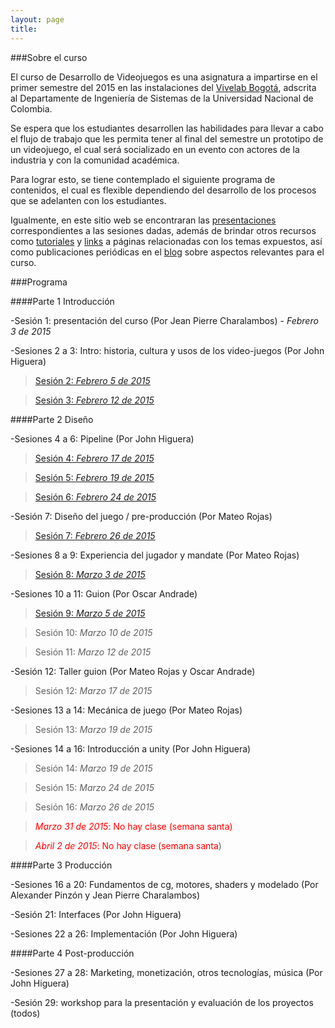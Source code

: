 ```yaml
---
layout: page
title: 
--- 
```

###Sobre el curso

El curso de Desarrollo de Videojuegos es una asignatura a impartirse en el primer semestre del 2015 en las instalaciones del [Vivelab Bogotá](http://www.vivelabbogota.com/), adscrita al Departamente de Ingeniería de Sistemas de la Universidad Nacional de Colombia. 

Se espera que los estudiantes desarrollen las habilidades para llevar a cabo el flujo de trabajo que les permita tener al final del semestre un prototipo de un videojuego, el cual será socializado en un evento con actores de la industria y con la comunidad académica. 

Para lograr esto, se tiene contemplado el siguiente programa de contenidos, el cual es flexible dependiendo del desarrollo de los procesos que se adelanten con los estudiantes.

Igualmente, en este sitio web se encontraran las [presentaciones](/presentaciones) correspondientes a las sesiones dadas, además de brindar otros recursos como [tutoriales](/tutoriales) y [links](/enlaces) a páginas relacionadas con los temas expuestos, así como publicaciones periódicas en el [blog](/) sobre aspectos relevantes para el curso. 

###Programa

####Parte 1 Introducción

-Sesión 1: presentación del curso (Por Jean Pierre Charalambos) - _*Febrero 3 de 2015*_
          

-Sesiones 2 a 3: Intro: historia, cultura y usos de los video-juegos (Por John Higuera)

> [Sesión 2: *Febrero 5 de 2015*](http://videojuegosun.github.io/Design/)

> [Sesión 3: *Febrero 12 de 2015*](http://videojuegosun.github.io/Design/)
         
####Parte 2 Diseño

-Sesiones 4 a 6: Pipeline (Por John Higuera)

> [Sesión 4: *Febrero 17 de 2015*](http://videojuegosun.github.io/Communication/)

> [Sesión 5: *Febrero 19 de 2015*](http://videojuegosun.github.io/Workflow/) 

> [Sesión 6: *Febrero 24 de 2015*](http://videojuegosun.github.io/WorkflowPart2/)

-Sesión 7: Diseño del juego / pre-producción (Por Mateo Rojas)

> [Sesión 7: *Febrero 26 de 2015*](http://videojuegosun.github.io/Design2/)

-Sesiones 8 a 9: Experiencia del jugador y mandate (Por Mateo Rojas)

> [Sesión 8: *Marzo 3 de 2015*](http://videojuegosun.github.io/UserExperience/)

-Sesiones 10 a 11: Guion (Por Oscar Andrade)

> [Sesión 9: *Marzo 5 de 2015*](http://videojuegosun.github.io/RulesArt/)

> Sesión 10: *Marzo 10 de 2015*

> Sesión 11: *Marzo 12 de 2015*

-Sesión 12: Taller guion (Por Mateo Rojas y Oscar Andrade)

> Sesión 12: *Marzo 17 de 2015*

-Sesiones 13 a 14: Mecánica de juego (Por Mateo Rojas)

> Sesión 13: *Marzo 19 de 2015*

-Sesiones 14 a 16: Introducción a unity (Por John Higuera)

> Sesión 14: *Marzo 19 de 2015*

> Sesión 15: *Marzo 24 de 2015*

> Sesión 16: *Marzo 26 de 2015*

> <font color="red">*Marzo 31 de 2015*: No hay clase (semana santa)</font>

> <font color="red">*Abril 2 de 2015*: No hay clase (semana santa</font>)


####Parte 3 Producción

-Sesiones 16 a 20: Fundamentos de cg, motores, shaders y modelado (Por Alexander Pinzón y Jean Pierre Charalambos)

-Sesión 21: Interfaces (Por John Higuera)

-Sesiones 22 a 26: Implementación (Por John Higuera)

####Parte 4 Post-producción

-Sesiones 27 a 28: Marketing, monetización, otros tecnologías, música (Por John Higuera)

-Sesión 29: workshop para la presentación y evaluación de los proyectos (todos)

